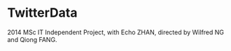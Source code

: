 TwitterData
===========

2014 MSc IT Independent Project, with Echo ZHAN, directed by Wilfred NG and Qiong FANG.

